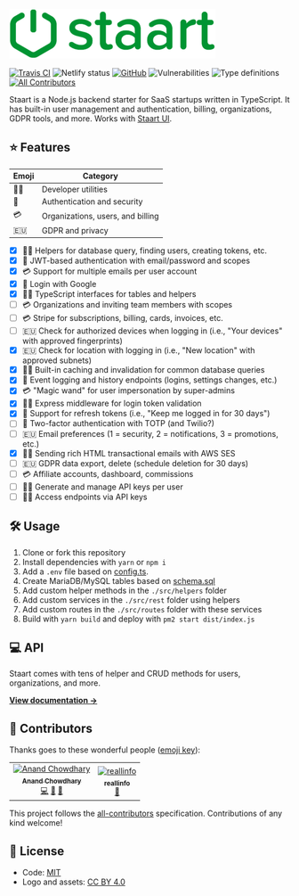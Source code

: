 ![Staart](https://raw.githubusercontent.com/AnandChowdhary/staart/master/assets/logo.png)

[![Travis CI](https://img.shields.io/travis/AnandChowdhary/staart.svg)](https://travis-ci.org/AnandChowdhary/staart)
![Netlify status](https://img.shields.io/endpoint.svg?url=https://platform.oswaldlabs.com/netlify-status/560804f0-60ab-4172-9af8-f38e0dd675f6)
[![GitHub](https://img.shields.io/github/license/anandchowdhary/staart.svg)](https://github.com/AnandChowdhary/staart/blob/master/LICENSE)
![Vulnerabilities](https://img.shields.io/snyk/vulnerabilities/github/AnandChowdhary/staart.svg)
![Type definitions](https://img.shields.io/badge/types-TypeScript-blue.svg)
[![All Contributors](https://img.shields.io/badge/all_contributors-2-orange.svg)](#contributors)

Staart is a Node.js backend starter for SaaS startups written in TypeScript. It has built-in user management and authentication, billing, organizations, GDPR tools, and more. Works with [Staart UI](https://github.com/AnandChowdhary/staart-ui).

## ⭐ Features

| Emoji | Category |
| ----- | -------- |
| 👩‍💻 | Developer utilities |
| 🔐 | Authentication and security |
| 💳 | Organizations, users, and billing |
| 🇪🇺 | GDPR and privacy |

- [x] 👩‍💻 Helpers for database query, finding users, creating tokens, etc.
- [x] 🔐 JWT-based authentication with email/password and scopes
- [x] 💳 Support for multiple emails per user account
- [x] 🔐 Login with Google
- [x] 👩‍💻 TypeScript interfaces for tables and helpers
- [ ] 💳 Organizations and inviting team members with scopes
- [ ] 💳 Stripe for subscriptions, billing, cards, invoices, etc.
- [ ] 🇪🇺 Check for authorized devices when logging in (i.e., "Your devices" with approved fingerprints)
- [x] 🇪🇺 Check for location with logging in (i.e., "New location" with approved subnets)
- [x] 👩‍💻 Built-in caching and invalidation for common database queries
- [x] 🔐 Event logging and history endpoints (logins, settings changes, etc.)
- [x] 💳 "Magic wand" for user impersonation by super-admins
- [x] 👩‍💻 Express middleware for login token validation
- [x] 🔐 Support for refresh tokens (i.e., "Keep me logged in for 30 days")
- [ ] 🔐 Two-factor authentication with TOTP (and Twilio?)
- [ ] 🇪🇺 Email preferences (1 = security, 2 = notifications, 3 = promotions, etc.)
- [x] 👩‍💻 Sending rich HTML transactional emails with AWS SES
- [ ] 🇪🇺 GDPR data export, delete (schedule deletion for 30 days)
- [ ] 💳 Affiliate accounts, dashboard, commissions
- [ ] 👩‍💻 Generate and manage API keys per user
- [ ] 👩‍💻 Access endpoints via API keys

## 🛠 Usage

1. Clone or fork this repository
1. Install dependencies with `yarn` or `npm i`
1. Add a `.env` file based on [config.ts](https://github.com/AnandChowdhary/staart/blob/master/src/config.ts).
1. Create MariaDB/MySQL tables based on [schema.sql](https://github.com/AnandChowdhary/staart/blob/master/schema.sql)
1. Add custom helper methods in the `./src/helpers` folder
1. Add custom services in the `./src/rest` folder using helpers
1. Add custom routes in the `./src/routes` folder with these services
1. Build with `yarn build` and deploy with `pm2 start dist/index.js`

## 💻 API

Staart comes with tens of helper and CRUD methods for users, organizations, and more.

**[View documentation →](https://staart.anandchowdhary.com)**

## 👥 Contributors

Thanks goes to these wonderful people ([emoji key](https://allcontributors.org/docs/en/emoji-key)):

<!-- ALL-CONTRIBUTORS-LIST:START - Do not remove or modify this section -->
<!-- prettier-ignore -->
<table><tr><td align="center"><a href="https://anandchowdhary.com/?utm_source=github&utm_campaign=about-link"><img src="https://avatars3.githubusercontent.com/u/2841780?v=4" width="100px;" alt="Anand Chowdhary"/><br /><sub><b>Anand Chowdhary</b></sub></a><br /><a href="https://github.com/AnandChowdhary/staart/commits?author=AnandChowdhary" title="Code">💻</a> <a href="https://github.com/AnandChowdhary/staart/commits?author=AnandChowdhary" title="Documentation">📖</a> <a href="#design-AnandChowdhary" title="Design">🎨</a></td><td align="center"><a href="http://komiserback@gmail.com"><img src="https://avatars3.githubusercontent.com/u/36298335?v=4" width="100px;" alt="reallinfo"/><br /><sub><b>reallinfo</b></sub></a><br /><a href="#design-reallinfo" title="Design">🎨</a></td></tr></table>

<!-- ALL-CONTRIBUTORS-LIST:END -->

This project follows the [all-contributors](https://github.com/all-contributors/all-contributors) specification. Contributions of any kind welcome!

## 📄 License

- Code: [MIT](https://github.com/AnandChowdhary/staart/blob/master/LICENSE)
- Logo and assets: [CC BY 4.0](https://creativecommons.org/licenses/by/4.0/)
